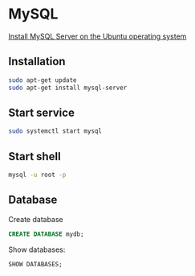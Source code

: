 # MySQL
[Install MySQL Server on the Ubuntu operating system](https://support.rackspace.com/how-to/install-mysql-server-on-the-ubuntu-operating-system/)
## Installation
```sh
sudo apt-get update
sudo apt-get install mysql-server
```

## Start service
```sh
sudo systemctl start mysql
```

## Start shell
```sh
mysql -u root -p
```

## Database
Create database
```sql
CREATE DATABASE mydb;
```

Show databases:
```sql
SHOW DATABASES;
```
